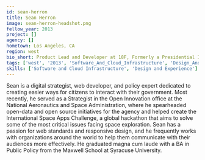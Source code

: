 ```yaml
---
id: sean-herron
title: Sean Herron
image: sean-herron-headshot.png
fellow_year: 2013
project: []
agency: []
hometown: Los Angeles, CA
region: west
bio_short: Product Lead and Developer at 18F, Formerly a Presidential Innovation Fellow at the Food and Drug Administration and NASA's Open Data lead.
tags: ['west', '2013', 'Software_And_Cloud_Infrastructure', 'Design_And_Experience']
skills: ['Software and Cloud Infrastructure', 'Design and Experience']
---
```


Sean is a digital strategist, web developer, and policy expert dedicated to creating easier ways for citizens to interact with their government. Most recently, he served as a Strategist in the Open Innovation office at the National Aeronautics and Space Administration, where he spearheaded open-data and open source initiatives for the agency and helped create the International Space Apps Challenge, a global hackathon that aims to solve some of the most critical issues facing space exploration.  Sean has a passion for web standards and responsive design, and he frequently works with organizations around the world to help them communicate with their audiences more effectively.  He graduated magna cum laude with a BA in Public Policy from the Maxwell School at Syracuse University.
